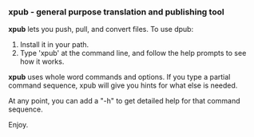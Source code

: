 ### xpub - general purpose translation and publishing tool

**xpub** lets you push, pull, and convert files.  To use dpub:

1. Install it in your path.
2. Type 'xpub' at the command line, and follow the help prompts to see how it works.

**xpub** uses whole word commands and options.  If you type a partial command sequence, xpub will give you hints for what else is needed.

At any point, you can add a "-h" to get detailed help for that command sequence.

Enjoy.